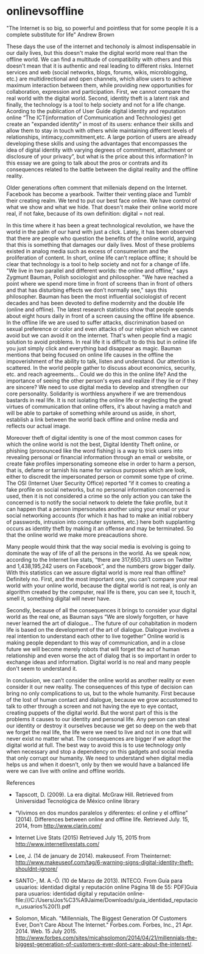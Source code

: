 # onlinevsoffline

"The Internet is so big, so powerful and pointless that for some people it is a complete substitute for life" Andrew Brown 

These days the use of the internet and techonoly is almost indispensable in our daily lives, but this doesn't make the digital world more real than the offline world. We can find a multitude of compatibility with others and this doesn't mean that it is authentic and real leading to different risks. Internet services and web (social networks, blogs, forums, wikis, microblogging, etc.) are multidirectional and open channels, which allow users to achieve maximum interaction between them, while providing new opportunities for collaboration, expression and participation. First, we cannot compare the real world with the digital world. Second, identity theft is a latent risk and finally, the technology is a tool to help society and not for a life change. Acording to the publication of  User Guide digital identity and reputation online “The ICT(information of Communication and Technologies) get create an "expanded identity" in most of its users: enhance their skills and allow them to stay in touch with others while maintaining different levels of relationships, intimacy,commitment,etc. A large portion of users are already developing these skills and using the advantages that encompasses the idea of digital identity with varying degrees of commitment, attachment or disclosure of your privacy”, but what is the price about this information?
In this essay we are going to talk about the pros or contrats and its consequences related to the battle between the digital reality and the offline reality.  

Older generations often comment that millenials depend on the Internet. Facebook has become a yearbook. Twitter their venting place and Tumblr their creating realm. We tend to put our best face online. We have control of what we show and what we hide. That doesn't make their online world more real, if not fake, because of its own definition: digital = not real.

In this time where it has been a great technological revolution, we have the world in the palm of our hand with just a click. Lately, it has been observed that there are people who question the benefits of the online world, arguing that this is something that damages our daily lives. Most of these problems existed in analog media such as excess of consumerism and the proliferation of content. In short, online life can’t replace offline; it should be clear that technology is a tool to help society and not for a change of life. "We live in two parallel and different worlds: the online and offline," says Zygmunt Bauman, Polish sociologist and philosopher. "We have reached a point where we spend more time in front of screens than in front of others and that has disturbing effects we don’t normally see," says this philosopher. Bauman has been the most influential sociologist of recent decades and has been devoted to define modernity and the double life (online and offline). The latest research statistics show that people spends about eight hours daily in front of a screen causing the offline life absence. In the offline life we are used to suffer attacks, discrimination based on sexual preference or color and even attacks of our religion which we cannot avoid but we can avoid it on the internet. That's when people find a magic solution to avoid problems. In real life it is difficult to do this but in online life you just simply click and everything bad disappear as magic. Bauman mentions that being focused on online life causes in the offline the impoverishment of the ability to talk, listen and understand. Our attention is scattered. In the world people gather to discuss about economics, security, etc. and reach agreements… Could we do this in the online life? And the importance of seeing the other person's eyes and realize if they lie or if they are sincere?
We need to use digital media to develop and strengthen our core personality. Solidarity is worthless anywhere if we are tremendous bastards in real life. It is not isolating the online life or neglecting the great virtues of communication that online offers, it's about having a match and will be able to partake of something while around us aside, in short, establish a link between the world back offline and online media and reflects our actual image.

Moreover theft of digital identity is one of the most common cases for which the online world is not the best, Digital Identity Theft  online, or phishing (pronounced like the word fishing) is a way to trick users into revealing personal or financial information through an email or website, or create fake profiles impersonating someone else in order to harm a person, that is, defame or tarnish his name for various purposes which are look, either to discredit the impersonated person or commit some type of crime. The  OSI (Internet User Security Office) reported “if it comes to creating a fake profile on social networks, but no personal information concerned is used, then it is not considered a crime so the only action you can take the concerned is to notify the social network to delete the fake profile, but it can happen that a person impersonates another using your email or your social networking accounts (for which it has had to make an initial robbery of passwords, intrusion into computer systems, etc.) here both supplanting occurs as identity theft by making it an offense and may be terminated. So that the online world we make more preacautions shore.

Many people would think that the way social media is evolving is going to dominate the way of life of all the persons in the world. As we speak now, according to the Internet live stats, “there are 317,650,313 users on Twitter and 1,438,195,242 users on Facebook”, and the numbers grow bigger daily. With this statistics can we assure digital world is more real than offline? Definitely no. First, and the most important one, you can’t compare your real world with your online world, because the digital world is not real, is only an algorithm created by the computer, real life is 
there, you can see it, touch it, smell it, something digital will never have. 

Secondly, because of all the consequences it brings to consider your digital world as the real one, as Bauman says “We are slowly forgotten, or have never learned the art of dialogue… The future of our cohabitation in modern life is based on the development of the art of dialogue. Dialogue involves a real intention to understand each other to live together” Online world is making people dependant to this way of communication, and in a close future we will become merely robots that will forget the act of human relationship and even worse the act of dialog that is so important in order to exchange ideas and information. Digital world is no real and many people don't seem to understand it. 

In conclusion, we can’t consider the online world as another reality or even consider it our new reality. The consequences of this type of decision can bring no only complications to us, but to the whole humanity. First because of the lost of human contact and dialogue, because we grow accustomed to talk to other through a screen and not having the eye to eye contact, creating puppets of the digital world. But the worst part of this is the problems it causes to our identity and personal life. Any person can steal our identity or destroy it ourselves because we get so deep on the web that we forget the real life, the life were we need to live and not in one that will never exist no matter what. 
The consequences are bigger if we adopt the digital world at full. The best way to avoid this is to use technology only when necessary and stop a dependency on this gadgets and social media that only corrupt our humanity. We need to understand when digital media helps us and when it doesn’t, only by then we would have a balanced life were we can live with online and offline worlds. 

References
- Tapscott, D. (2009). La era digital. McGraw Hill. Retrieved from Universidad Tecnológica de México online library

- “Vivimos en dos mundos paralelos y diferentes: el online y el offline” (2014). Differences between online and offline life. Retrieved July. 15, 2014, from http://www.clarin.com/

- Internet Live Stats (2015) Retrieved July 15, 2015 from http://www.internetlivestats.com/ 

- Lee, J. (14 de january de 2014). makeuseof. From Theinternet: http://www.makeuseof.com/tag/6-warning-signs-digital-identity-theft-shouldnt-ignore/

- SANTO-, M. A.-Ó. (10 de Marzo de 2013). INTECO. From Guía para usuarios: identidad digital y reputación online Página 18 de 55: PDF]Guia para usuarios: identidad digital y reputación online- file:///C:/Users/Jos%C3%A9Jaime/Downloads/guia_identidad_reputacion_usuarios%20(1).pdf

- Solomon, Micah. "Millennials, The Biggest Generation Of Customers Ever, Don't Care About The Internet." Forbes.com. Forbes, Inc., 21 Apr. 2014. Web. 15 July 2015. <http://www.forbes.com/sites/micahsolomon/2014/04/21/millennials-the-biggest-generation-of-customers-ever-dont-care-about-the-internet/>.
